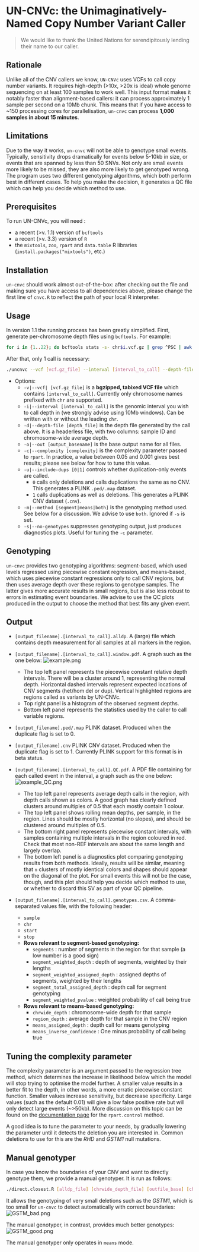 # UN-CNVc: the Unimaginatively-Named Copy Number Variant Caller

> We would like to thank the United Nations for serendipitously lending their name to our caller.

## Rationale
Unlike all of the CNV callers we know, `UN-CNVc` uses VCFs to call copy number variants. It requires high-depth (>10x, >20x is ideal) whole genome sequencing on at least 100 samples to work well. This input format makes it notably faster than alignment-based callers: it can process approximately 1 sample per second on a 10Mb chunk. This means that if you have access to ~150 processing cores for parallelisation, `un-cnvc` can process **1,000 samples in about 15 minutes**.

## Limitations
Due to the way it works, `un-cnvc` will not be able to genotype small events. Typically, sensitivity drops dramatically for events below 5-10kb in size, or events that are spanned by less than 50 SNVs.
Not only are small events more likely to be missed, they are also more likely to get genotyped wrong. The program uses two different genotyping algorithms, which both perform best in different cases. To help you make the decision, it generates a QC file which can help you decide which method to use. 

## Prerequisites
To run UN-CNVc, you will need :
* a recent (>v. 1.1) version of `bcftools`
* a recent (>v. 3.3) version of `R`
* the `mixtools`, `zoo`, `rpart` and `data.table` R libraries (`install.packages("mixtools")`, etc.)

## Installation
`un-cnvc` should work almost out-of-the-box: after checking out the file and making sure you have access to all dependencies above, please change the first line of `cnvc.R` to reflect the path of your local R interpreter.

## Usage

In version 1.1 the running process has been greatly simplified. First, generate per-chromosome depth files using `bcftools`. For example:

```bash
for i in {1..22}; do bcftools stats -s- chr$i.vcf.gz | grep ^PSC | awk '{print $3, $10}' > chr$i.avgdepth; done
```

After that, only 1 call is necessary:

```bash
./uncnvc --vcf [vcf.gz_file] --interval [interval_to_call] --depth-file [depth_file] --out [output_basename] --cp [complexity] --include-dups [include_dups] --method [method] [--no-genotypes]
```
* Options:
   * `-v|--vcf| [vcf.gz_file]` is a **bgzipped, tabixed VCF file** which contains `[interval_to_call]`. Currently only chromosome names prefixed with `chr` are supported.
   * `-i|--interval [interval_to_call]` is the genomic interval you wish to call depth in (we strongly advise using 10Mb windows). Can be written with or without the leading `chr`.
   * `-d|--depth-file [depth_file]` is the depth file generated by the call above. It is a headerless file, with two columns: sample ID and chromosome-wide average depth.
   * `-o|--out [output_basename]` is the base output name for all files.
   * `-c|--complexity [complexity]` is the complexity parameter passed to `rpart`. In practice, a value between 0.05 and 0.001 gives best results; please see below for how to tune this value.
   * `-u|--include-dups [0|1]` controls whether duplication-only events are called.
      * `0` calls only deletions and calls duplications the same as no CNV. This generates a PLINK `.ped/.map` dataset.
      * `1` calls duplications as well as deletions. This generates a PLINK CNV dataset (`.cnv`).
   * `-m|--method [segment|means|both]` is the genotyping method used. See below for a discussion. We advise to use `both`. Ignored if `-s` is set.
   * `-s|--no-genotypes` suppresses genotyping output, just produces diagnostics plots. Useful for tuning the `-c` parameter.

## Genotyping

`un-cnvc` provides two genotyping algorithms: segment-based, which used levels regressed using piecewise constant regression, and means-based, which uses piecewise constant regressions only to call CNV regions, but then uses average depth over these regions to genotype samples. The latter gives more accurate results in small regions, but is also less robust to errors in estimating event boundaries. We advise to use the QC plots produced in the output to choose the method that best fits any given event. 

## Output
* `[output_filename].[interval_to_call].alldp`. A (large) file which contains depth measurement for all samples at all markers in the region.
* `[output_filename].[interval_to_call].window.pdf`. A graph such as the one below:
![example.png](example.png)
   * The top left panel represents the piecewise constant relative depth intervals. There will be a cluster around 1, representing the normal depth. Horizontal dashed intervals represent expected locations of CNV segments (het/hom del or dup). Vertical highlighted regions are regions called as variants by UN-CNVc.
   * Top right panel is a histogram of the observed segment depths.
   * Bottom left panel represents the statistics used by the caller to call variable regions.
* `[output_filename].ped/.map` PLINK dataset. Produced when the duplicate flag is set to 0.
* `[output_filename].cnv` PLINK CNV dataset. Produced when the duplicate flag is set to 1. Currently PLINK support for this format is in beta status.
* `[output_filename].[interval_to_call].QC.pdf`. A PDF file containing for each called event in the interval, a graph such as the one below:
![example_QC.png](example_QC.png)
   * The top left panel represents average depth calls in the region, with depth calls shown as colors. A good graph has clearly defined clusters around multiples of 0.5 that each mostly contain 1 colour.
   * The top left panel shows rolling mean depths, per sample, in the region. Lines should be mostly horizontal (no slopes), and should be clustered around multiples of 0.5.
   * The bottom right panel represents piecewise constant intervals, with samples containing multiple intervals in the region coloured in red. Check that most non-REF intervals are about the same length and largely overlap.
   * The bottom left panel is a diagnostics plot comparing genotyping results from both methods. Ideally, results will be similar, meaning that `n` clusters of mostly identical colors and shapes should appear on the diagonal of the plot. For small events this will not be the case, though, and this plot should help you decide which method to use, or whether to discard this SV as part of your QC pipeline.

*  `[output_filename].[interval_to_call].genotypes.csv`. A comma-separated values file, with the following header:
   * `sample`
   * `chr` 
   * `start`
   * `stop`
   * **Rows relevant to segment-based genotyping:**
     * `segments` : number of segments in the region for that sample (a low number is a good sign)
     * `segment_weighted_depth` : depth of segments, weighted by their lengths
     * `segment_weighted_assigned_depth` : assigned depths of segments, weighted by their lengths
     * `segment_total_assigned_depth` : depth call for segment genotyping
     * `segment_weighted_pvalue` : weighted probability of call being true
   * **Rows relevant to means-based genotyping:**
     * `chrwide_depth` : chromosome-wide depth for that sample
     * `region_depth` : average depth for that sample in the CNV region
     * `means_assigned_depth` : depth call for means genotyping
     * `means_inverse_confidence` : One minus probability of call being true

## Tuning the complexity parameter

The complexity parameter is an argument passed to the regression tree method, which determines the increase in likelihood below which the model will stop trying to optimise the model further. A smaller value results in a better fit to the depth, in other words, a more erratic piecewise constant function. Smaller values increase sensitivity, but decrease specificity. Large values (such as the default 0.01) will give a low false positive rate but will only detect large events (~>50kb). More discussion on this topic can be found on the [documentation page](https://www.rdocumentation.org/packages/rpart/versions/4.1-13/topics/rpart.control) for the `rpart.control` method.

A good idea is to tune the parameter to your needs, by gradually lowering the parameter until it detects the deletion you are interested in. Common deletions to use for this are the _RHD_ and _GSTM1_ null mutations.

## Manual genotyper

In case you know the boundaries of your CNV and want to directly genotype them, we provide a manual genotyper. It is run as follows:

```bash
./direct.closest.R [alldp_file] [chrwide_depth_file] [outfile_base] [chr] [start] [end]
```

It allows the genotyping of very small deletions such as the _GSTM1_, which is too small for `un-cnvc` to detect automatically with correct boundaries:
![GSTM_bad.png](GSTM_bad.png)

The manual genotyper, in contrast, provides much better genotypes:
![GSTM_good.png](GSTM_good.png)

The manual genotyper only operates in `means` mode.
